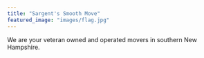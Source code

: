 ```yaml
---
title: "Sargent's Smooth Move"
featured_image: "images/flag.jpg"
---
```


We are your veteran owned and operated movers in southern New Hampshire.
